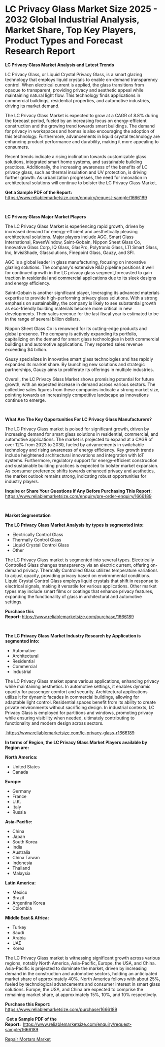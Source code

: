 <p><h1>LC Privacy Glass Market Size 2025 - 2032 Global Industrial Analysis, Market Share, Top Key Players, Product Types and Forecast Research Report</h1></p><p><strong>LC Privacy Glass Market Analysis and Latest Trends</strong></p>
<p><p>LC Privacy Glass, or Liquid Crystal Privacy Glass, is a smart glazing technology that employs liquid crystals to enable on-demand transparency control. When electrical current is applied, the glass transitions from opaque to transparent, providing privacy and aesthetic appeal while maintaining natural light flow. This technology finds applications in commercial buildings, residential properties, and automotive industries, driving its market demand.</p><p>The LC Privacy Glass Market is expected to grow at a CAGR of 8.8% during the forecast period, fueled by an increasing focus on energy-efficient construction and the growing trend towards smart buildings. The demand for privacy in workspaces and homes is also encouraging the adoption of this technology. Furthermore, advancements in liquid crystal technology are enhancing product performance and durability, making it more appealing to consumers.</p><p>Recent trends indicate a rising inclination towards customizable glass solutions, integrated smart home systems, and sustainable building practices. Additionally, the increasing awareness of the benefits of LC privacy glass, such as thermal insulation and UV protection, is driving further growth. As urbanization progresses, the need for innovation in architectural solutions will continue to bolster the LC Privacy Glass Market.</p></p>
<p><strong>Get a Sample PDF of the Report:&nbsp;</strong> <a href="https://www.reliablemarketsize.com/enquiry/request-sample/1666189?utm_campaign=3072&utm_medium=2&utm_source=Github&utm_content=ia&utm_term=02042025&utm_id=lc-privacy-glass">https://www.reliablemarketsize.com/enquiry/request-sample/1666189</a></p>
<p>&nbsp;</p>
<p><strong>LC Privacy Glass Major Market Players</strong></p>
<p><p>The LC Privacy Glass Market is experiencing rapid growth, driven by increased demand for energy-efficient and aesthetically pleasing architectural solutions. Major players include AGC, Smart Glass International, RavenWindow, Saint-Gobain, Nippon Sheet Glass Co, Innovative Glass Corp, IQ Glass, GlasPro, Polytronix Glass, LTI Smart Glass, Inc, InvisiShade, Glassolutions, Finepoint Glass, Gauzy, and SFI.</p><p>AGC is a global leader in glass manufacturing, focusing on innovative glazing solutions. The company's extensive R&D pipeline positions it well for continued growth in the LC privacy glass segment,forecasted to gain traction in residential and commercial applications due to its sleek designs and energy efficiency.</p><p>Saint-Gobain is another significant player, leveraging its advanced materials expertise to provide high-performing privacy glass solutions. With a strong emphasis on sustainability, the company is likely to see substantial growth as eco-friendly building materials become more critical in new developments. Their sales revenue for the last fiscal year is estimated to be in the range of several billion dollars.</p><p>Nippon Sheet Glass Co is renowned for its cutting-edge products and global presence. The company is actively expanding its portfolio, capitalizing on the demand for smart glass technologies in both commercial buildings and automotive applications. They reported sales revenue exceeding $4 billion.</p><p>Gauzy specializes in innovative smart glass technologies and has rapidly expanded its market share. By launching new solutions and strategic partnerships, Gauzy aims to proliferate its offerings in multiple industries.</p><p>Overall, the LC Privacy Glass Market shows promising potential for future growth, with an expected increase in demand across various sectors. The collective sales figures from these companies indicate a strong market size, pointing towards an increasingly competitive landscape as innovations continue to emerge.</p></p>
<p>&nbsp;</p>
<p><strong>What Are The Key Opportunities For LC Privacy Glass Manufacturers?</strong></p>
<p><p>The LC Privacy Glass market is poised for significant growth, driven by increasing demand for smart glass solutions in residential, commercial, and automotive applications. The market is projected to expand at a CAGR of over 12% from 2023 to 2030, fueled by advancements in switchable technology and rising awareness of energy efficiency. Key growth trends include heightened architectural innovations and integration with IoT systems. Furthermore, regulatory support for energy-efficient construction and sustainable building practices is expected to bolster market expansion. As consumer preference shifts towards enhanced privacy and aesthetics, the market outlook remains strong, indicating robust opportunities for industry players.</p></p>
<p><strong>Inquire or Share Your Questions If Any Before Purchasing This Report:</strong> <a href="https://www.reliablemarketsize.com/enquiry/pre-order-enquiry/1666189?utm_campaign=3072&utm_medium=2&utm_source=Github&utm_content=ia&utm_term=02042025&utm_id=lc-privacy-glass">https://www.reliablemarketsize.com/enquiry/pre-order-enquiry/1666189</a></p>
<p>&nbsp;</p>
<p><strong>Market Segmentation</strong></p>
<p><strong>The LC Privacy Glass Market Analysis by types is segmented into:</strong></p>
<p><ul><li>Electrically Control Glass</li><li>Thermally Control Glass</li><li>Liquid Crystal Control Glass</li><li>Other</li></ul></p>
<p><p>The LC Privacy Glass market is segmented into several types. Electrically Controlled Glass changes transparency via an electric current, offering on-demand privacy. Thermally Controlled Glass utilizes temperature variations to adjust opacity, providing privacy based on environmental conditions. Liquid Crystal Control Glass employs liquid crystals that shift in response to electrical signals, making it versatile for various applications. Other market types may include smart films or coatings that enhance privacy features, expanding the functionality of glass in architectural and automotive settings.</p></p>
<p><strong>Purchase this Report:&nbsp;</strong><a href="https://www.reliablemarketsize.com/purchase/1666189?utm_campaign=3072&utm_medium=2&utm_source=Github&utm_content=ia&utm_term=02042025&utm_id=lc-privacy-glass">https://www.reliablemarketsize.com/purchase/1666189</a></p>
<p>&nbsp;</p>
<p><strong>The LC Privacy Glass Market Industry Research by Application is segmented into:</strong></p>
<p><ul><li>Automative</li><li>Architectural</li><li>Residential</li><li>Commercial</li><li>Industrial</li></ul></p>
<p><p>The LC Privacy Glass market spans various applications, enhancing privacy while maintaining aesthetics. In automotive settings, it enables dynamic opacity for passenger comfort and security. Architectural applications utilize it for dynamic facades in commercial buildings, allowing for adaptable light control. Residential spaces benefit from its ability to create private environments without sacrificing design. In industrial contexts, LC Privacy Glass is employed for partitions and windows, promoting privacy while ensuring visibility when needed, ultimately contributing to functionality and modern design across sectors.</p></p>
<p><a href="https://www.reliablemarketsize.com/lc-privacy-glass-r1666189?utm_campaign=3072&utm_medium=2&utm_source=Github&utm_content=ia&utm_term=02042025&utm_id=lc-privacy-glass">&nbsp;https://www.reliablemarketsize.com/lc-privacy-glass-r1666189</a></p>
<p><strong>In terms of Region, the LC Privacy Glass Market Players available by Region are:</strong></p>
<p>
    <p> <strong> North America: </strong>
        <ul>
            <li>United States</li>
            <li>Canada</li>
        </ul>
        </p> 
    <p> <strong> Europe: </strong>
        <ul>
            <li>Germany</li>
            <li>France</li>
            <li>U.K.</li>
            <li>Italy</li>
            <li>Russia</li>
        </ul>
        </p> 
    <p> <strong> Asia-Pacific: </strong>
        <ul>
            <li>China</li>
            <li>Japan</li>
            <li>South Korea</li>
            <li>India</li>
            <li>Australia</li>
            <li>China Taiwan</li>
            <li>Indonesia</li>
            <li>Thailand</li>
            <li>Malaysia</li>
        </ul>
        </p> 
    <p> <strong> Latin America: </strong>
        <ul>
            <li>Mexico</li>
            <li>Brazil</li>
            <li>Argentina Korea</li>
            <li>Colombia</li>
        </ul>
        </p> 
    <p> <strong> Middle East & Africa: </strong>
        <ul>
            <li>Turkey</li>
            <li>Saudi</li>
            <li>Arabia</li>
            <li>UAE</li>
            <li>Korea</li>
        </ul>
    </p>
    </p>
<p><p>The LC Privacy Glass market is witnessing significant growth across various regions, notably North America, Asia-Pacific, Europe, the USA, and China. Asia-Pacific is projected to dominate the market, driven by increasing demand in the construction and automotive sectors, holding an anticipated market share of approximately 40%. North America follows with about 25%, fueled by technological advancements and consumer interest in smart glass solutions. Europe, the USA, and China are expected to comprise the remaining market share, at approximately 15%, 10%, and 10% respectively.</p></p>
<p><strong>Purchase this Report: </strong><a href="https://www.reliablemarketsize.com/purchase/1666189?utm_campaign=3072&utm_medium=2&utm_source=Github&utm_content=ia&utm_term=02042025&utm_id=lc-privacy-glass">https://www.reliablemarketsize.com/purchase/1666189</a></p>
<p>&nbsp;<strong>Get a Sample PDF of the Report:&nbsp;&nbsp;</strong><a href="https://www.reliablemarketsize.com/enquiry/request-sample/1666189?utm_campaign=3072&utm_medium=2&utm_source=Github&utm_content=ia&utm_term=02042025&utm_id=lc-privacy-glass">https://www.reliablemarketsize.com/enquiry/request-sample/1666189</a></p>
<p><strong></strong></p>
<p><p><a href="https://github.com/briandahm87/Market-Research-Report-List-1/blob/main/repair-mortars-market.md?utm_campaign=3072&utm_medium=2&utm_source=Github&utm_content=ia&utm_term=02042025&utm_id=lc-privacy-glass">Repair Mortars Market</a></p></p>